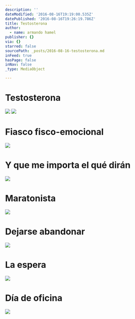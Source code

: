 ```yaml
---
description: ''
dateModified: '2016-08-16T19:19:00.535Z'
datePublished: '2016-08-16T19:26:19.786Z'
title: Testosterona
author:
  - name: armando hamel
publisher: {}
via: {}
starred: false
sourcePath: _posts/2016-08-16-testosterona.md
inFeed: true
hasPage: false
inNav: false
_type: MediaObject

---
```

# Testosterona
![](https://the-grid-user-content.s3-us-west-2.amazonaws.com/95845333-2fc8-4ba4-b2be-ea8aebe61999.jpg)
![](https://the-grid-user-content.s3-us-west-2.amazonaws.com/9b649ba6-d9eb-46fd-8ff1-fd4072713908.jpg)

# Fiasco fisco-emocional
![](https://the-grid-user-content.s3-us-west-2.amazonaws.com/71f4ec16-67f9-476d-bb12-cd195885dda3.jpg)

# Y que me importa el qué dirán
![](https://the-grid-user-content.s3-us-west-2.amazonaws.com/798e5fc7-fa2d-4b4e-996b-f0efd5b88cb6.jpg)

# Maratonista
![](https://the-grid-user-content.s3-us-west-2.amazonaws.com/7a55493f-4a5c-4771-bab8-0258d2b99175.jpg)

# Dejarse abandonar
![](https://the-grid-user-content.s3-us-west-2.amazonaws.com/23d973b3-8ad1-43d0-9cca-c477657f4120.jpg)

# La espera
![](https://the-grid-user-content.s3-us-west-2.amazonaws.com/5aedbf31-a683-4b0f-836a-d4a68fea3024.jpg)

# Día de oficina
![](https://the-grid-user-content.s3-us-west-2.amazonaws.com/117d5c35-0e30-4ebb-8886-f8ae2ecf7cdc.jpg)